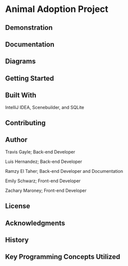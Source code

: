 # Animal Adoption Project


## Demonstration


## Documentation


## Diagrams


## Getting Started


## Built With

IntelliJ IDEA, Scenebuilder, and SQLite


## Contributing


## Author

Travis Gayle; Back-end Developer

Luis Hernandez; Back-end Developer

Ramzy El Taher; Back-end Developer and Documentation

Emily Schwarz; Front-end Developer

Zachary Maroney; Front-end Developer

## License


## Acknowledgments


## History


## Key Programming Concepts Utilized

